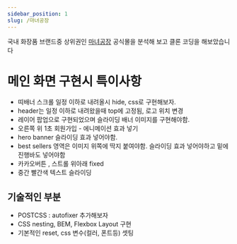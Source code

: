 ```yaml
---
sidebar_position: 1
slug: /마녀공장
---
```


국내 화장품 브랜드중 상위권인 [마녀공장](https://www.manyo.co.kr/main) 공식몰을 분석해 보고 클론 코딩을  해보았습니다

# 메인 화면 구현시 특이사항
- 띠배너 스크롤 일정 이하로 내려올시 hide, css로 구현해보자.
- header는 일정 이하로 내려왔을때 top에 고정됨, 로고 위치 변경
- 레이어 팝업으로 구현되었으며 슬라이딩 배너 이미지를 구현해야함.
- 오른쪽 위 1초 회원가입 - 에니메이션 효과 넣기
- hero banner 슬라이딩 효과 넣어야함.
- best sellers 영역은  이미지 위쪽에 딱지 붙여야함. 슬라이딩 효과 넣어야하고 밑에 진행바도 넣어야함
- 카카오버튼 ,  스트롤 위아래 fixed
- 중간 빨간색 텍스트 슬라이딩

## 기술적인 부분
- POSTCSS : autofixer 추가해보자
- CSS nesting, BEM, Flexbox Layout 구현 
- 기본적인 reset, css 변수(컬러, 폰트등) 셋팅
